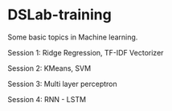 # DSLab-training

Some basic topics in Machine learning.

Session 1: Ridge Regression, TF-IDF Vectorizer

Session 2: KMeans, SVM

Session 3: Multi layer perceptron

Session 4: RNN - LSTM